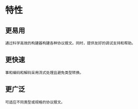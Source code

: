 


# 特性
## 更易用
    通过科学高效的构建器构建各种协议报文。同时，提供友好的调试支持和帮助。
## 更快速
    事和编码和解码采用流式处理且避免类型转换。
## 更广泛
    可适应不同类型或规格的协议报文。
    
    